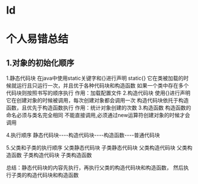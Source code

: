 # ld
# 个人易错总结
## 1.对象的初始化顺序
1.静态代码块
在java中使用static关键字和{}进行声明   static{}
它在类被加载的时候就运行且只运行一次，并且优于各种代码块和构造函数
如果一个类中存在多个代码块则按照书写的顺序执行
作用：加载配置文件
2.构造代码块
使用{}进行声明
它在创建对象的时候被调用，每次创建对象都会调用一次
构造代码块依托于构造函数，且优先于构造函数执行
作用：统计对象创建的次数
3.构造函数
构造函数的命名必须与类名完全相同
不能直接调用,必须通过new运算符创建对象的时候才会调用

4.执行顺序
静态代码块----构造代码块----构造函数----普通代码块

5.父类和子类的执行顺序
父类静态代码块
子类静态代码块
父类构造代码块
父类构造函数
子类构造代码块
子类构造函数

总结：静态代码块的内容先执行，再执行父类的构造代码块和构造函数，
然后执行子类的构造代码块和构造函数
